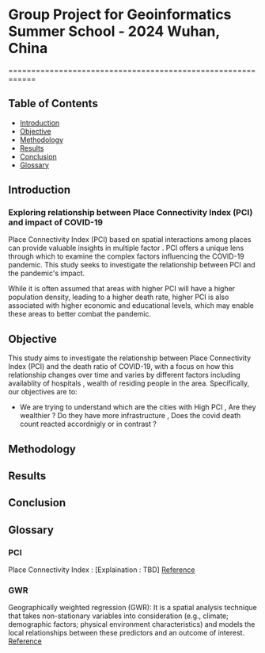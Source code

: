 # Group Project for Geoinformatics Summer School - 2024 Wuhan, China
============================================================

## Table of Contents
* [Introduction](#introduction)
* [Objective](#objective)
* [Methodology](#methodology)
* [Results](#results)
* [Conclusion](#conclusion)
* [Glossary](#glossary)


## Introduction 
<a name="introduction"></a>
### Exploring relationship between Place Connectivity Index (PCI) and impact of COVID-19

Place Connectivity Index (PCI) based on spatial interactions among places can provide valuable insights in multiple factor . PCI offers a unique lens through which to examine the complex factors influencing the COVID-19 pandemic. This study seeks to investigate the relationship between PCI and the pandemic's impact.

While it is often assumed that areas with higher PCI will have a higher population density, leading to a higher death rate, higher PCI is also associated with higher economic and educational levels, which may enable these areas to better combat the pandemic.

## Objective
<a name="objective"></a>

This study aims to investigate the relationship between Place Connectivity Index (PCI) and the death ratio of COVID-19, with a focus on how this relationship changes over time and varies by different factors including availablity of hospitals , wealth of residing people in the area. Specifically, our objectives are to:

- We are trying to understand which are the cities with High PCI , Are they wealthier ? Do they have more infrastructure , Does the covid death count reacted accordnigly or in contrast ? 


## Methodology
<a name="methodology"></a>
### 

## Results
<a name="results"></a>
### 

## Conclusion
<a name="conclusion"></a>
### 

## Glossary
<a name="glossary"></a>

### PCI 
Place Connectivity Index : 
[Explaination : TBD]
[Reference](https://github.com/GIBDUSC/Place-Connectivity-Index)

### GWR 

Geographically weighted regression (GWR): It is a spatial analysis technique that takes non-stationary variables into consideration (e.g., climate; demographic factors; physical environment characteristics) and models the local relationships between these predictors and an outcome of interest. [Reference](https://www.publichealth.columbia.edu/research/population-health-methods/geographically-weighted-regression)
